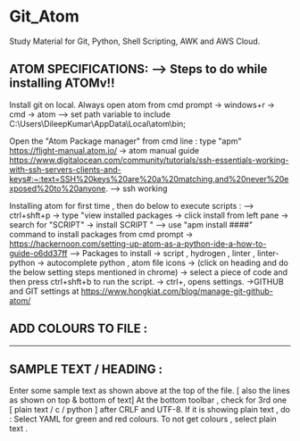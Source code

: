 # Git_Atom
Study Material for Git, Python, Shell Scripting, AWK and AWS Cloud.


ATOM SPECIFICATIONS: --> Steps to do while installing ATOMv!!
--------------------------
Install git on local.
Always open atom from cmd prompt -> windows+r -> cmd -> atom
--> set path variable to include  C:\Users\DileepKumar\AppData\Local\atom\bin;

Open the "Atom Package manager" from cmd line : type "apm"
https://flight-manual.atom.io/ -> atom manual guide
https://www.digitalocean.com/community/tutorials/ssh-essentials-working-with-ssh-servers-clients-and-keys#:~:text=SSH%20keys%20are%20a%20matching,and%20never%20exposed%20to%20anyone. --> ssh working

Installing atom for first time , then do below to execute scripts :
--> ctrl+shft+p -> type "view installed packages -> click install from left pane -> search for "SCRIPT" -> install SCRIPT "
--> use "apm install ####" command to install packages from cmd prompt -> https://hackernoon.com/setting-up-atom-as-a-python-ide-a-how-to-guide-o6dd37ff
--> Packages to install
    -> script , hydrogen , linter , linter-python
    -> autocomplete python , atom file icons
    -> (click on heading and do the below setting steps mentioned in chrome)
    -> select a piece of code and then press ctrl+shft+b to run  the script.
    -> ctrl+, opens settings.
    ->GITHUB and GIT settings at https://www.hongkiat.com/blog/manage-git-github-atom/

ADD COLOURS TO FILE :
------------------------
-----------------------
SAMPLE TEXT / HEADING :
-----------------------

Enter some sample text as shown above at the top of the file. [ also the lines as shown on top & bottom of text]
At the bottom toolbar , check for 3rd one [ plain text / c / python ] after CRLF and UTF-8.
If it is showing plain text , do :
Select YAML for green and red colours.
To not get colours , select plain text .
